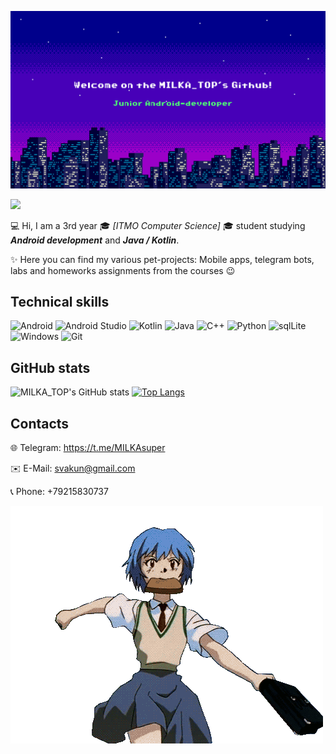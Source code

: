 ![](img/header_github.png)

![](https://komarev.com/ghpvc/?username=MILKA-TOP&color=blueviolet)


💻 Hi, I am a 3rd year 🎓 *[ITMO Computer Science]* 🎓 student studying ***Android development*** and ***Java / Kotlin***.

✨ Here you can find my various pet-projects: Mobile apps, telegram bots, labs and homeworks assignments from the courses 😉

## Technical skills

![Android](https://img.shields.io/badge/Android-3DDC84?style=for-the-badge&logo=android&logoColor=white)
![Android Studio](https://img.shields.io/badge/Android%20Studio-3DDC84.svg?style=for-the-badge&logo=android-studio&logoColor=white)
![Kotlin](https://img.shields.io/badge/kotlin-%230095D5.svg?style=for-the-badge&logo=kotlin&logoColor=white)
![Java](https://img.shields.io/badge/java-%23ED8B00.svg?style=for-the-badge&logo=java&logoColor=white)
![C++](https://img.shields.io/badge/c++-%2300599C.svg?style=for-the-badge&logo=c%2B%2B&logoColor=white)
![Python](https://img.shields.io/badge/python-3670A0?style=for-the-badge&logo=python&logoColor=ffdd54)
![sqlLite](https://img.shields.io/badge/SQLite-07405E?style=for-the-badge&logo=sqlite&logoColor=white)
![Windows](https://img.shields.io/badge/Windows-0078D6?style=for-the-badge&logo=windows&logoColor=white)
![Git](https://img.shields.io/badge/git-%23F05033.svg?style=for-the-badge&logo=git&logoColor=white)



## GitHub stats

![MILKA_TOP's GitHub stats](https://github-readme-stats.vercel.app/api?username=MILKA-TOP&theme=synthwave&show_icons=true) 
[![Top Langs](https://github-readme-stats.vercel.app/api/top-langs/?username=MILKA-TOP&layout=compact&theme=synthwave)](https://github.com/anuraghazra/github-readme-stats)

## Contacts

🌐 Telegram: https://t.me/MILKAsuper

✉️ E-Mail: svakun@gmail.com

📞 Phone: +79215830737

![](img/run.gif)
